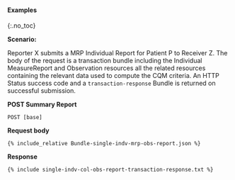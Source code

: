 
#### Examples
{:.no_toc}

**Scenario:**

Reporter X submits a MRP Individual Report for Patient P to Receiver Z.  The body of the request is a transaction bundle including the Individual MeasureReport and Observation resources all the related resources containing the relevant data used to compute the CQM criteria.  An HTTP Status success code and a `transaction-response` Bundle is returned on successful submission.

**POST Summary Report**

`POST [base]`

**Request body**

~~~
{% include_relative Bundle-single-indv-mrp-obs-report.json %}
~~~


**Response**

~~~
{% include single-indv-col-obs-report-transaction-response.txt %}
~~~
